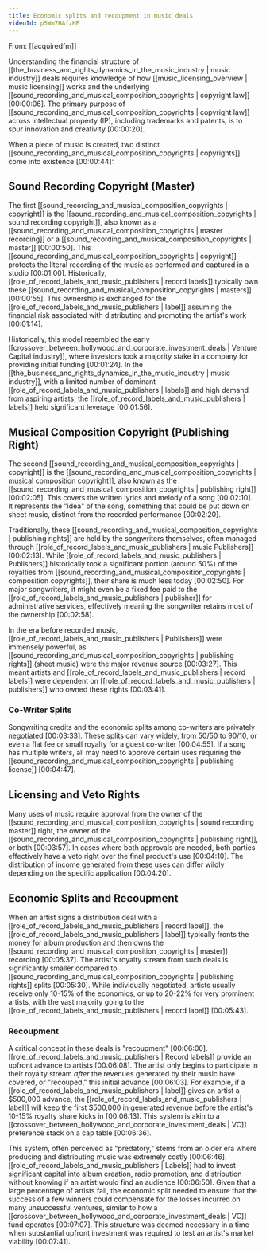 ```yaml
---
title: Economic splits and recoupment in music deals
videoId: p5Wm7HAfzHE
---
```


From: [[acquiredfm]] <br/> 

Understanding the financial structure of [[the_business_and_rights_dynamics_in_the_music_industry | music industry]] deals requires knowledge of how [[music_licensing_overview | music licensing]] works and the underlying [[sound_recording_and_musical_composition_copyrights | copyright law]] [00:00:06]. The primary purpose of [[sound_recording_and_musical_composition_copyrights | copyright law]] across intellectual property (IP), including trademarks and patents, is to spur innovation and creativity [00:00:20].

When a piece of music is created, two distinct [[sound_recording_and_musical_composition_copyrights | copyrights]] come into existence [00:00:44]:

## Sound Recording Copyright (Master)

The first [[sound_recording_and_musical_composition_copyrights | copyright]] is the [[sound_recording_and_musical_composition_copyrights | sound recording copyright]], also known as a [[sound_recording_and_musical_composition_copyrights | master recording]] or a [[sound_recording_and_musical_composition_copyrights | master]] [00:00:50]. This [[sound_recording_and_musical_composition_copyrights | copyright]] protects the literal recording of the music as performed and captured in a studio [00:01:00]. Historically, [[role_of_record_labels_and_music_publishers | record labels]] typically own these [[sound_recording_and_musical_composition_copyrights | masters]] [00:00:55]. This ownership is exchanged for the [[role_of_record_labels_and_music_publishers | label]] assuming the financial risk associated with distributing and promoting the artist's work [00:01:14].

Historically, this model resembled the early [[crossover_between_hollywood_and_corporate_investment_deals | Venture Capital industry]], where investors took a majority stake in a company for providing initial funding [00:01:24]. In the [[the_business_and_rights_dynamics_in_the_music_industry | music industry]], with a limited number of dominant [[role_of_record_labels_and_music_publishers | labels]] and high demand from aspiring artists, the [[role_of_record_labels_and_music_publishers | labels]] held significant leverage [00:01:56].

## Musical Composition Copyright (Publishing Right)

The second [[sound_recording_and_musical_composition_copyrights | copyright]] is the [[sound_recording_and_musical_composition_copyrights | musical composition copyright]], also known as the [[sound_recording_and_musical_composition_copyrights | publishing right]] [00:02:05]. This covers the written lyrics and melody of a song [00:02:10]. It represents the "idea" of the song, something that could be put down on sheet music, distinct from the recorded performance [00:02:20].

Traditionally, these [[sound_recording_and_musical_composition_copyrights | publishing rights]] are held by the songwriters themselves, often managed through [[role_of_record_labels_and_music_publishers | music Publishers]] [00:02:13]. While [[role_of_record_labels_and_music_publishers | Publishers]] historically took a significant portion (around 50%) of the royalties from [[sound_recording_and_musical_composition_copyrights | composition copyrights]], their share is much less today [00:02:50]. For major songwriters, it might even be a fixed fee paid to the [[role_of_record_labels_and_music_publishers | publisher]] for administrative services, effectively meaning the songwriter retains most of the ownership [00:02:58].

In the era before recorded music, [[role_of_record_labels_and_music_publishers | Publishers]] were immensely powerful, as [[sound_recording_and_musical_composition_copyrights | publishing rights]] (sheet music) were the major revenue source [00:03:27]. This meant artists and [[role_of_record_labels_and_music_publishers | record labels]] were dependent on [[role_of_record_labels_and_music_publishers | publishers]] who owned these rights [00:03:41].

### Co-Writer Splits

Songwriting credits and the economic splits among co-writers are privately negotiated [00:03:33]. These splits can vary widely, from 50/50 to 90/10, or even a flat fee or small royalty for a guest co-writer [00:04:55]. If a song has multiple writers, all may need to approve certain uses requiring the [[sound_recording_and_musical_composition_copyrights | publishing license]] [00:04:47].

## Licensing and Veto Rights

Many uses of music require approval from the owner of the [[sound_recording_and_musical_composition_copyrights | sound recording master]] right, the owner of the [[sound_recording_and_musical_composition_copyrights | publishing right]], or both [00:03:57]. In cases where both approvals are needed, both parties effectively have a veto right over the final product's use [00:04:10]. The distribution of income generated from these uses can differ wildly depending on the specific application [00:04:20].

## Economic Splits and Recoupment

When an artist signs a distribution deal with a [[role_of_record_labels_and_music_publishers | record label]], the [[role_of_record_labels_and_music_publishers | label]] typically fronts the money for album production and then owns the [[sound_recording_and_musical_composition_copyrights | master]] recording [00:05:37]. The artist's royalty stream from such deals is significantly smaller compared to [[sound_recording_and_musical_composition_copyrights | publishing rights]] splits [00:05:30]. While individually negotiated, artists usually receive only 10-15% of the economics, or up to 20-22% for very prominent artists, with the vast majority going to the [[role_of_record_labels_and_music_publishers | record label]] [00:05:43].

### Recoupment

A critical concept in these deals is "recoupment" [00:06:00]. [[role_of_record_labels_and_music_publishers | Record labels]] provide an upfront advance to artists [00:06:08]. The artist only begins to participate in their royalty stream *after* the revenues generated by their music have covered, or "recouped," this initial advance [00:06:03]. For example, if a [[role_of_record_labels_and_music_publishers | label]] gives an artist a $500,000 advance, the [[role_of_record_labels_and_music_publishers | label]] will keep the first $500,000 in generated revenue before the artist's 10-15% royalty share kicks in [00:06:13]. This system is akin to a [[crossover_between_hollywood_and_corporate_investment_deals | VC]] preference stack on a cap table [00:06:36].

This system, often perceived as "predatory," stems from an older era where producing and distributing music was extremely costly [00:06:46]. [[role_of_record_labels_and_music_publishers | Labels]] had to invest significant capital into album creation, radio promotion, and distribution without knowing if an artist would find an audience [00:06:50]. Given that a large percentage of artists fail, the economic split needed to ensure that the success of a few winners could compensate for the losses incurred on many unsuccessful ventures, similar to how a [[crossover_between_hollywood_and_corporate_investment_deals | VC]] fund operates [00:07:07]. This structure was deemed necessary in a time when substantial upfront investment was required to test an artist's market viability [00:07:41].